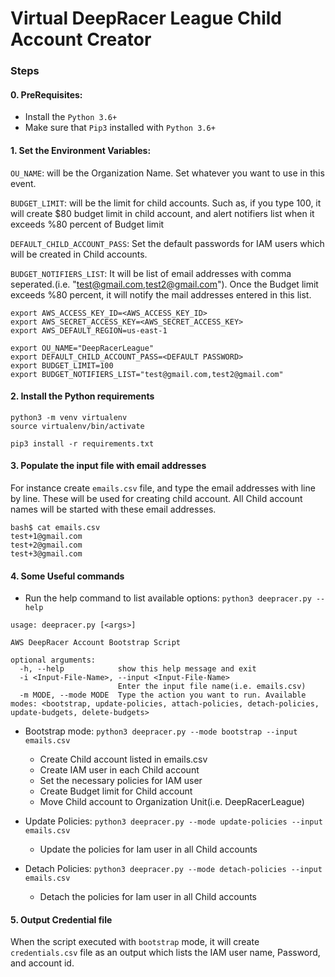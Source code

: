 # Virtual DeepRacer League Child Account Creator

### Steps

#### 0. PreRequisites:
* Install the `Python 3.6+`
* Make sure that `Pip3` installed with `Python 3.6+`


#### 1. Set the Environment Variables:
`OU_NAME`: will be the Organization Name. Set whatever you want to use in this event.

`BUDGET_LIMIT`: will be the limit for child accounts. Such as, if you type 100, it will create $80 budget limit in child account, and alert notifiers list when it exceeds %80 percent of Budget limit

`DEFAULT_CHILD_ACCOUNT_PASS`: Set the default passwords for IAM users which will be created in Child accounts.

`BUDGET_NOTIFIERS_LIST`: It will be list of email addresses with comma seperated.(i.e. "test@gmail.com,test2@gmail.com"). Once the Budget limit exceeds %80 percent, it will notify the mail addresses entered in this list.


```
export AWS_ACCESS_KEY_ID=<AWS_ACCESS_KEY_ID>
export AWS_SECRET_ACCESS_KEY=<AWS_SECRET_ACCESS_KEY>
export AWS_DEFAULT_REGION=us-east-1

export OU_NAME="DeepRacerLeague"
export DEFAULT_CHILD_ACCOUNT_PASS=<DEFAULT PASSWORD>
export BUDGET_LIMIT=100
export BUDGET_NOTIFIERS_LIST="test@gmail.com,test2@gmail.com"
```

#### 2. Install the Python requirements
```
python3 -m venv virtualenv
source virtualenv/bin/activate

pip3 install -r requirements.txt
```

#### 3. Populate the input file with email addresses
For instance create `emails.csv` file, and type the email addresses with line by line. These will be used for creating child account. All Child account names will be started with these email addresses.
```
bash$ cat emails.csv
test+1@gmail.com
test+2@gmail.com
test+3@gmail.com
```

#### 4. Some Useful commands
* Run the help command to list available options: `python3 deepracer.py --help`
```
usage: deepracer.py [<args>]

AWS DeepRacer Account Bootstrap Script

optional arguments:
  -h, --help            show this help message and exit
  -i <Input-File-Name>, --input <Input-File-Name>
                        Enter the input file name(i.e. emails.csv)
  -m MODE, --mode MODE  Type the action you want to run. Available modes: <bootstrap, update-policies, attach-policies, detach-policies, update-budgets, delete-budgets>
```

* Bootstrap mode: `python3 deepracer.py --mode bootstrap --input emails.csv`
  * Create Child account listed in emails.csv
  * Create IAM user in each Child account
  * Set the necessary policies for IAM user
  * Create Budget limit for Child account
  * Move Child account to Organization Unit(i.e. DeepRacerLeague)

* Update Policies: `python3 deepracer.py --mode update-policies --input emails.csv`
  * Update the policies for Iam user in all Child accounts 

* Detach Policies: `python3 deepracer.py --mode detach-policies --input emails.csv`
  * Detach the policies for Iam user in all Child accounts

#### 5. Output Credential file
When the script executed with `bootstrap` mode, it will create `credentials.csv` file as an output which lists the IAM user name, Password, and account id. 
